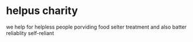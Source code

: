 # helpus charity

we help for helpless people porviding food selter treatment and also batter reliablity self-reliant